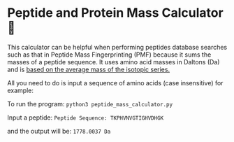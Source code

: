 # Peptide and Protein Mass Calculator 🧪

This calculator can be helpful when performing peptides database searches such as that in Peptide Mass Fingerprinting (PMF) because it sums the masses of a peptide sequence. It uses amino acid masses in Daltons (Da) and is [based on the average mass of the isotopic series.](http://education.expasy.org/student_projects/isotopident/htdocs/aa-list.html)

All you need to do is input a sequence of amino acids (case insensitive) for example:

To run the program: `python3 peptide_mass_calculator.py`

Input a peptide: `Peptide Sequence: TKPHVNVGTIGHVDHGK`

and the output will be:  `1778.0037 Da`

